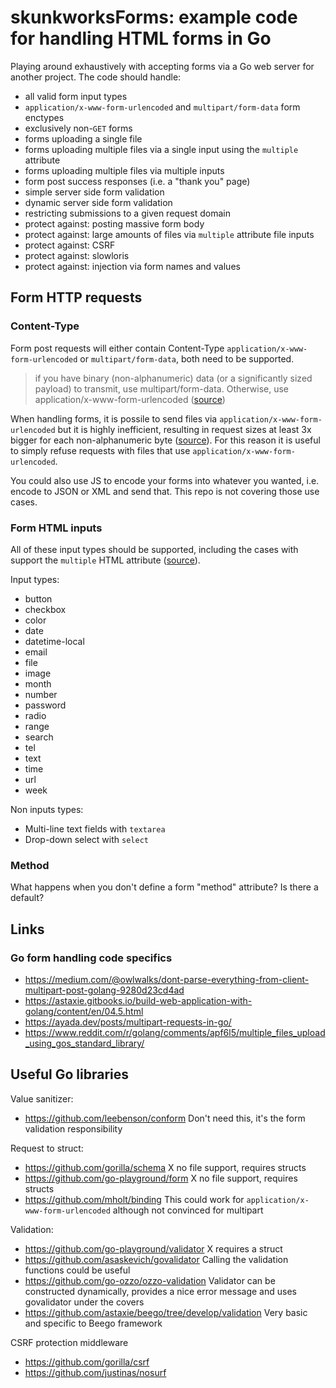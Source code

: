 # skunkworksForms: example code for handling HTML forms in Go

Playing around exhaustively with accepting forms via a Go web server for another project.
The code should handle:

- all valid form input types
- `application/x-www-form-urlencoded` and `multipart/form-data` form enctypes
- exclusively non-`GET` forms
- forms uploading a single file
- forms uploading multiple files via a single input using the `multiple` attribute
- forms uploading multiple files via multiple inputs
- form post success responses (i.e. a "thank you" page)
- simple server side form validation
- dynamic server side form validation
- restricting submissions to a given request domain
- protect against: posting massive form body
- protect against: large amounts of files via `multiple` attribute file inputs
- protect against: CSRF
- protect against: slowloris
- protect against: injection via form names and values

## Form HTTP requests

### Content-Type

Form post requests will either contain Content-Type `application/x-www-form-urlencoded` or `multipart/form-data`, both need to be supported.

> if you have binary (non-alphanumeric) data (or a significantly sized payload) to transmit, use multipart/form-data. Otherwise, use application/x-www-form-urlencoded ([source](https://developer.mozilla.org/en-US/docs/Web/HTTP/Headers/Content-Type))

When handling forms, it is possile to send files via `application/x-www-form-urlencoded` but it is highly inefficient, resulting in request sizes at least 3x bigger for each non-alphanumeric byte ([source](https://stackoverflow.com/questions/4007969/application-x-www-form-urlencoded-or-multipart-form-data)).
For this reason it is useful to simply refuse requests with files that use `application/x-www-form-urlencoded`.

You could also use JS to encode your forms into whatever you wanted, i.e. encode to JSON or XML and send that.
This repo is not covering those use cases.

### Form HTML inputs

All of these input types should be supported, including the cases with support the `multiple` HTML attribute ([source](https://developer.mozilla.org/en-US/docs/Web/HTML/Element/input)).

Input types:

- button
- checkbox
- color
- date
- datetime-local
- email
- file
- image
- month
- number
- password
- radio
- range
- search
- tel
- text
- time
- url
- week

Non inputs types:

- Multi-line text fields with `textarea`
- Drop-down select with `select`

### Method

What happens when you don't define a form "method" attribute? Is there a default?

## Links

### Go form handling code specifics

- <https://medium.com/@owlwalks/dont-parse-everything-from-client-multipart-post-golang-9280d23cd4ad>
- <https://astaxie.gitbooks.io/build-web-application-with-golang/content/en/04.5.html>
- <https://ayada.dev/posts/multipart-requests-in-go/>
- <https://www.reddit.com/r/golang/comments/apf6l5/multiple_files_upload_using_gos_standard_library/>

## Useful Go libraries

Value sanitizer:

- <https://github.com/leebenson/conform> Don't need this, it's the form validation responsibility

Request to struct:

- <https://github.com/gorilla/schema> X no file support, requires structs
- <https://github.com/go-playground/form> X no file support, requires structs
- <https://github.com/mholt/binding> This could work for `application/x-www-form-urlencoded` although not convinced for multipart

Validation:

- <https://github.com/go-playground/validator> X requires a struct
- <https://github.com/asaskevich/govalidator> Calling the validation functions could be useful
- <https://github.com/go-ozzo/ozzo-validation> Validator can be constructed dynamically, provides a nice error message and uses govalidator under the covers
- <https://github.com/astaxie/beego/tree/develop/validation> Very basic and specific to Beego framework

CSRF protection middleware

- <https://github.com/gorilla/csrf>
- <https://github.com/justinas/nosurf>
